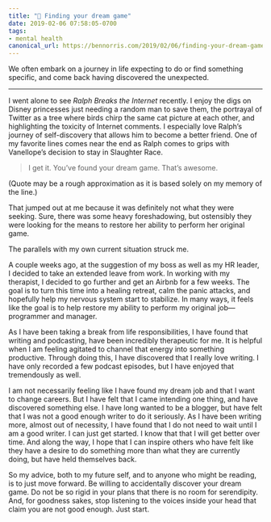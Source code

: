 ```yaml
---
title: "💮 Finding your dream game"
date: 2019-02-06 07:58:05-0700
tags:
- mental health
canonical_url: https://bennorris.com/2019/02/06/finding-your-dream-game
---
```


We often embark on a journey in life expecting to do or find something specific, and come back having discovered the unexpected.

***

I went alone to see *Ralph Breaks the Internet* recently. I enjoy the digs on Disney princesses just needing a random man to save them, the portrayal of Twitter as a tree where birds chirp the same cat picture at each other, and highlighting the toxicity of Internet comments. I especially love Ralph’s journey of self-discovery that allows him to become a better friend. One of my favorite lines comes near the end as Ralph comes to grips with Vanellope’s decision to stay in Slaughter Race.

> I get it. You’ve found your dream game. That’s awesome.

(Quote may be a rough approximation as it is based solely on my memory of the line.)

That jumped out at me because it was definitely not what they were seeking. Sure, there was some heavy foreshadowing, but ostensibly they were looking for the means to restore her ability to perform her original game.

The parallels with my own current situation struck me.

A couple weeks ago, at the suggestion of my boss as well as my HR leader, I decided to take an extended leave from work. In working with my therapist, I decided to go further and get an Airbnb for a few weeks. The goal is to turn this time into a healing retreat, calm the panic attacks, and hopefully help my nervous system start to stabilize. In many ways, it feels like the goal is to help restore my ability to perform my original job—programmer and manager.

As I have been taking a break from life responsibilities, I have found that writing and podcasting, have been incredibly therapeutic for me. It is helpful when I am feeling agitated to channel that energy into something productive. Through doing this, I have discovered that I really love writing. I have only recorded a few podcast episodes, but I have enjoyed that tremendously as well.

I am not necessarily feeling like I have found my dream job and that I want to change careers. But I have felt that I came intending one thing, and have discovered something else. I have long wanted to be a blogger, but have felt that I was not a good enough writer to do it seriously. As I have been writing more, almost out of necessity, I have found that I do not need to wait until I am a good writer. I can just get started. I know that that I will get better over time. And along the way, I hope that I can inspire others who have felt like they have a desire to do something more than what they are currently doing, but have held themselves back.

So my advice, both to my future self, and to anyone who might be reading, is to just move forward. Be willing to accidentally discover your dream game. Do not be so rigid in your plans that there is no room for serendipity. And, for goodness sakes, stop listening to the voices inside your head that claim you are not good enough. Just start.
